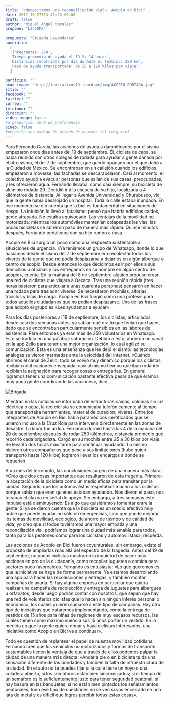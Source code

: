 ```yaml
---
title: "«Necesitamos una reconciliación vial»: Acopio en Bici"
date: 2017-10-27T13:47:23-05:00
draft: false
author: "Miguel Ángel Morales"
propone: "LabCDMX"

propuesta: "Brigada Lavandería"
numeralia:
  [
  'Integrantes: 260',
  'Tiempo promedio de ayuda el 19 S: 14 horas',
  'Distancias recorridas por día durante el temblor: 250 km',
  'Peso de ayuda transportada: de 25 a 120 kilos por viaje'
  ]

participa: ""
head_image: "http://iniciativas19.labcd.mx/img/ACOPIO-PORTADA.jpg"
sitio: ""
facebook: ""
twitter: ""
correo: ""
telefono: ""
direccion: ""
video_image: false  
#a proporcion 16:9 de preferencia
vimeo: false  
#necesita ser codigo de origen de youtube (el chiquito)
---
```


Para Fernando García, las acciones de ayuda a damnificados por el sismo empezaron once días antes del 19 de septiembre. Él, ciclista de cepa, se había reunido con otros colegas de rodada para ayudar a gente dañada por el otro sismo, el del 7 de septiembre, que quedó opacado por el que dañó a la Ciudad de México. Se encontraban en un callejón cuando los edificios empezaron a moverse; las fachadas se descarapelaron. Casi al momento, el colectivo ayudó a evacuar  personas que salían de sus casas, preocupadas, y les ofrecieron agua. Fernando llevaba, como casi siempre, su bicicleta de aluminio rodada 29. Decidió ir a la escuela de su hijo, localizada a 4 kilómetros de distancia. Al llegar a Avenida Universidad y Churubusco, vio que la gente había desalojado un hospital. Toda la calle estaba inundada. En ese momento se dio cuenta que la bici es fundamental en situaciones de riesgo. La intuición lo llevó al fatalismo: pensó que habría edificios caídos, gente atrapada. No estaba equivocado. Las ventajas de la movilidad no motorizada: mientras los automóviles mantenían colapsadas las vías, las pocas bicicletas se abrieron paso de manera más rápida. Quince minutos después, Fernando pedaleaba con su hijo rumbo a casa.

Acopio en Bici surgió un poco como una respuesta sustentable a situaciones de urgencia.  «Ya teníamos un grupo de Whatsapp, donde lo que hacíamos desde el sismo del 7 de septiembre era recolectar todos los víveres de la gente que no podía desplazarse a dejarlos en algún albergue o centro de acopio. Desde entonces lo que decidimos es ir por ellos a sus domicilios u oficinas y los entregamos en su nombre en algún centro de acopio», cuenta. En la mañana del 8 de septiembre alguien propuso crear una red de ciclistas que viajara a Oaxaca. Tras una reunión rápida (tres horas bastaron para articular a unas cuarenta personas) pensaron en hacer una rodada para trasladar víveres. Se necesitaron mochilas, alforjas, triciclos y bicis de carga. Acopio en Bici fungió como una prótesis para todos aquellos ciudadanos que no podían desplazarse. Una de las frases que adoptó el grupo es «Les ayudamos a ayudar».

Para los días posteriores al 19 de septiembre, los ciclistas, articulados desde casi dos semanas antes, ya sabían qué era lo que tenían que hacer, dado que se encontraban particularmente sensibles en las labores de asistencia. Para entonces ya eran más de 250 voluntarios en Whatsapp. Esto se tradujo en una palabra: saturación. Debido a esto, abrieron un canal en la app Zello para tener una mejor organización, lo cual agilizó su comunicación. Esta es una enseñanza que les dejó el sismo: las tecnologías análogas se vieron mermadas ante la velocidad del internet. «Cuando abrimos el canal de Zello, todo se volvió muy dinámico porque los ciclistas recibían notificaciones enseguida: casi al mismo tiempo que iban rodando recibían la asignación para recoger cosas o entregarlas. En general logramos tener una comunicación bastante efectiva pesar de que éramos muy poca gente coordinando las acciones», dice.

![Brigada](http://iniciativas19.labcd.mx/img/ACOPIO2.jpg)

Mientras en las noticias se informaba de estructuras caídas, colonias sin luz eléctrica o agua, la red ciclista se comunicaba telefónicamente al tiempo que transportaba herramientas, material de curación, víveres. Entre los integrantes de Acopio en Bici había paramédicos certificados que se unieron incluso a la Cruz Roja para intervenir directamente en las zonas de desastre. La labor fue ardua. Fernando durmió hasta las 4 de la mañana del 20 de septiembre después de rodar 250 kilómetros, distancia promedio que recorrió cada brigadista. Cargó en su mochila entre 25 a 30 kilos por viaje. Se levantó dos horas más tarde para continuar ayudando. Lo mismo hicieron otros compañeros que pese a sus limitaciones (hubo quien transportó hasta 120 kilos) lograron llevar los encargos a donde se requerían.

A un mes del terremoto, las conclusiones surgen de una manera más clara: «Creo que dos cosas importantes que resultaron de esta tragedia. Primero: la aceptación de la bicicleta como un medio eficaz para transitar por la ciudad. Segundo: que los automovilistas respetaban mucho a los ciclistas porque sabían que eran quienes estaban ayudando. Nos dieron el paso, nos tocaban el claxon en señal de apoyo. Sin embargo, a tres semanas este impulso está disminuyendo. Es algo que quisiéramos fomentar entre la gente. Si ya se dieron cuenta que la bicicleta es un medio efectivo muy noble que puede ayudar no sólo en emergencias, sino que puede mejorar los temas de movilidad, ecológico, de ahorro de tiempo y de calidad de vida, yo creo que si todos tuviéramos una mayor empatía y una reconciliación vial, podríamos lograr una ciudad más amable para todos, tanto para los peatones como para los ciclistas y automovilistas», recuerda.

Las acciones de Acopio en Bici fueron coyunturales, sin embargo, existe el propósito de ampliarlas más allá del espectro de la tragedia. Antes del 19 de septiembre, no pocos ciclistas mostraron la inquietud de hacer más acciones en pro de la ciudadanía, como recopilar juguetes o comida para sectores poco favorecidos. Fernando es entusiasta: «Lo que queremos es que la iniciativa se haga de forma permanente. Ya estamos desarrollando una app para hacer las recolecciones y entregas, y también montar campañas de ayuda. Si hay alguna empresa en particular que quiera realizar una campaña de recolección y entrega de juguetes para albergues u orfanatos, desde luego podrán contar con nosotros, que sepan que hay una red de voluntarios ciclistas que lo hacen sin ningún interés personal o económico, los cuales quieren sumarse a este tipo de campañas. Hay otro tipo de iniciativas que estaremos implementando, como la entrega de vestidos de 15 años para niñas de regiones de muy escasos recursos, las cuales tienen como máximo sueño a sus 15 años portar un vestido. En la medida en que la gente quiera donar y haya ciclistas interesados, una iniciativa como Acopio en Bici va a continuar».

Todo es cuestión de replantear el papel de nuestra movilidad cotidiana. Fernando cree que los vehículos no motorizados y formas de transporte sustentables tienen la ventaja de que a través de ellos podemos palpar la ciudad de una manera más directa: «Andar a pie o en bicicleta te da una sensación diferente de las bondades y también la falta de infraestructura de la ciudad. En el auto no te puedes fijar si la calle tiene un hoyo o una coladera abierta, si los semáforos están bien sincronizados; si el tiempo de un semáforo es lo suficientemente justo para tener seguridad peatonal, si hay basura en las banquetas, si no están bien pintados los señalamientos peatonales; todo ese tipo de cuestiones no se ven si vas encerrado en una lata de metal y es difícil que logres percibir todas estas cosas».
